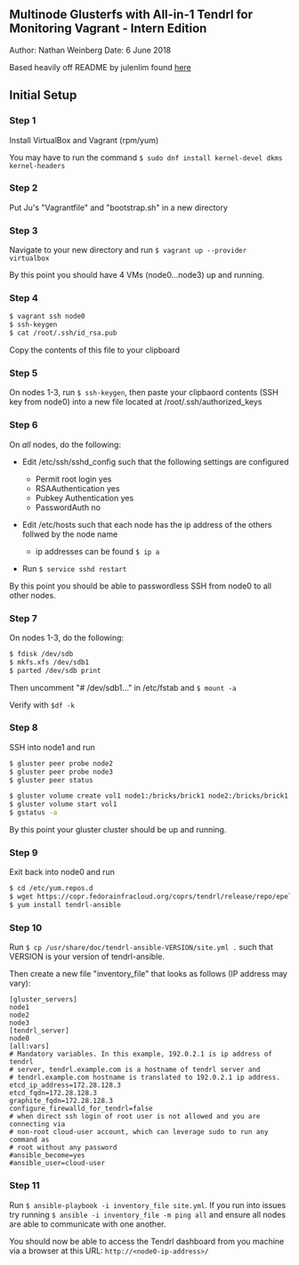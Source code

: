 ## Multinode Glusterfs with All-in-1 Tendrl for Monitoring Vagrant - Intern Edition

Author: Nathan Weinberg
Date: 6 June 2018

Based heavily off README by julenlim found [here](https://github.com/julienlim/multinode-glusterfs-with-tendrl-vagrant)


## Initial Setup

### Step 1
Install VirtualBox and Vagrant (rpm/yum)

You may have to run the command `$ sudo dnf install kernel-devel dkms kernel-headers`

### Step 2
Put Ju's "Vagrantfile" and "bootstrap.sh" in a new directory

### Step 3
Navigate to your new directory and run `$ vagrant up --provider virtualbox`

By this point you should have 4 VMs (node0...node3) up and running.

### Step 4
```bash
$ vagrant ssh node0
$ ssh-keygen
$ cat /root/.ssh/id_rsa.pub
```
Copy the contents of this file to your clipboard

### Step 5
On nodes 1-3, run `$ ssh-keygen`, then paste your clipbaord contents (SSH key from node0) into a new file located at /root/.ssh/authorized_keys

### Step 6
On *all* nodes, do the following:

- Edit /etc/ssh/sshd_config such that the following settings are configured
	- Permit root login yes
	- RSAAuthentication yes
	- Pubkey Authentication yes
	- PasswordAuth no

- Edit /etc/hosts such that each node has the ip address of the others follwed by the node name
	- ip addresses can be found `$ ip a`

- Run `$ service sshd restart`

By this point you should be able to passwordless SSH from node0 to all other nodes.

### Step 7
On nodes 1-3, do the following:

```bash
$ fdisk /dev/sdb
$ mkfs.xfs /dev/sdb1
$ parted /dev/sdb print
```

Then uncomment "# /dev/sdb1..." in /etc/fstab and `$ mount -a`

Verify with `$df -k`

### Step 8
SSH into node1 and run
```bash
$ gluster peer probe node2
$ gluster peer probe node3
$ gluster peer status

$ gluster volume create vol1 node1:/bricks/brick1 node2:/bricks/brick1 node3:/bricks/brick1 force
$ gluster volume start vol1
$ gstatus -a
```

By this point your gluster cluster should be up and running.

### Step 9
Exit back into node0 and run
```bash
$ cd /etc/yum.repos.d 
$ wget https://copr.fedorainfracloud.org/coprs/tendrl/release/repo/epel-7/tendrl-release-epel-7.repo
$ yum install tendrl-ansible
```

### Step 10

Run `$ cp /usr/share/doc/tendrl-ansible-VERSION/site.yml .` such that VERSION is your version of tendrl-ansible.

Then create a new file "inventory_file" that looks as follows (IP address may vary):

```text
[gluster_servers]
node1
node2
node3
[tendrl_server]
node0
[all:vars]
# Mandatory variables. In this example, 192.0.2.1 is ip address of tendrl
# server, tendrl.example.com is a hostname of tendrl server and
# tendrl.example.com hostname is translated to 192.0.2.1 ip address.
etcd_ip_address=172.28.128.3
etcd_fqdn=172.28.128.3
graphite_fqdn=172.28.128.3
configure_firewalld_for_tendrl=false
# when direct ssh login of root user is not allowed and you are connecting via
# non-root cloud-user account, which can leverage sudo to run any command as
# root without any password
#ansible_become=yes
#ansible_user=cloud-user
```

### Step 11
Run `$ ansible-playbook -i inventory_file site.yml`. If you run into issues try running `$ ansible -i inventory_file -m ping all` and ensure all nodes are able to communicate with one another.

You should now be able to access the Tendrl dashboard from you machine via a browser at this URL: `http://<node0-ip-address>/`